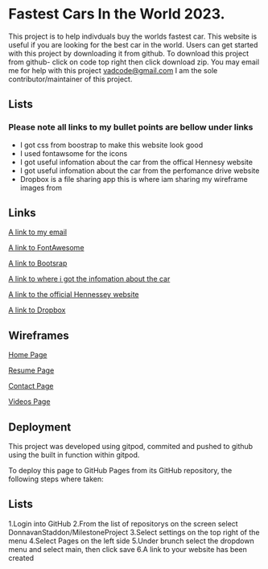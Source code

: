# Fastest Cars In the World 2023.

This project is to help indivduals buy the worlds fastest car.
This website is useful if you are looking for the best car in the world.
Users can get started with this project by downloading it from github.
To download this project from github-
click on code top right then click download zip.
You may email me for help with this project vadcode@gmail.com 
I am the sole contributor/maintainer of this project.


## Lists

### Please note all links to my bullet points are bellow under links

* I got css from boostrap to make this website look good
* I used fontawsome for the icons
* I got useful infomation about the car from the offical Hennesy website
* I got useful infomation about the car from the perfomance drive website
* Dropbox is a file sharing app this is where iam sharing my wireframe images from

## Links

[A link to my email](vadcode@gmail.com)

[A link to FontAwesome](https://www.w3schools.com/icons/fontawesome_icons_intro.asp)

[A link to Bootsrap](https://getbootstrap.com/)

[A link to where i got the infomation about the car](https://performancedrive.com.au/hennessey-venom-f5-revealed-485kmh-top-speed-target-0214/)

[A link to the official Hennessey website](https://www.hennesseyspecialvehicles.com/)

[A link to Dropbox](https://www.dropbox.com/official-teams-page?_tk=paid_sem_goog_biz_b&_camp=19541783882&_kw=dropbox|e&_ad=650071845838||c&gclid=CjwKCAjw_MqgBhAGEiwAnYOAenJswMt7TsCw9qArbV7G-24tTTU7uNZ4FCr8f7M-moxkNgyfA0RttBoC1RAQAvD_BwE)

## Wireframes

[Home Page](https://www.dropbox.com/s/qws77vmc15lnajw/home.png?dl=0)

[Resume Page](https://www.dropbox.com/s/iss6kb44unv3kh7/resume.png?dl=0)

[Contact Page](https://www.dropbox.com/s/odgvlffaazl6ll1/contact.png?dl=0)

[Videos Page](https://www.dropbox.com/s/odgvlffaazl6ll1/contact.png?dl=0)

## Deployment

This project was developed using gitpod, commited and pushed to github using the built in 
function within gitpod.

To deploy this page to GitHub Pages from its GitHub repository, the following steps where taken:


## Lists

1.Login into GitHub
2.From the list of repositorys on the screen select DonnavanStaddon/MilestoneProject
3.Select settings on the top right of the menu
4.Select Pages on the left side
5.Under brunch select the dropdown menu and select main, then click save
6.A link to your website has been created



